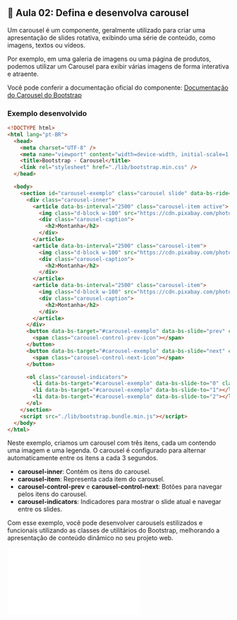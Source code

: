 ## 📝 Aula 02: Defina e desenvolva carousel

Um carousel é um componente, geralmente utilizado para criar uma apresentação de slides rotativa, exibindo uma série de conteúdo, como imagens, textos ou vídeos.

Por exemplo, em uma galeria de imagens ou uma página de produtos, podemos utilizar um Carousel para exibir várias imagens de forma interativa e atraente.

Você pode conferir a documentação oficial do componente:
[Documentação do Carousel do Bootstrap](https://getbootstrap.com/docs/5.2/components/carousel/)

### Exemplo desenvolvido

```html
<!DOCTYPE html>
<html lang="pt-BR">
  <head>
    <meta charset="UTF-8" />
    <meta name="viewport" content="width=device-width, initial-scale=1.0" />
    <title>Bootstrap - Carousel</title>
    <link rel="stylesheet" href="./lib/bootstrap.min.css" />
  </head>

  <body>
    <section id="carousel-exemplo" class="carousel slide" data-bs-ride="carousel">
      <div class="carousel-inner">
        <article data-bs-interval="2500" class="carousel-item active">
          <img class="d-block w-100" src="https://cdn.pixabay.com/photo/2023/01/30/18/56/island-7756423_1280.jpg" alt="Imagem de uma montanha" />
          <div class="carousel-caption">
            <h2>Montanha</h2>
          </div>
        </article>
        <article data-bs-interval="2500" class="carousel-item">
          <img class="d-block w-100" src="https://cdn.pixabay.com/photo/2023/01/30/18/56/island-7756423_1280.jpg" alt="Imagem de uma montanha" />
          <div class="carousel-caption">
            <h2>Montanha</h2>
          </div>
        </article>
        <article data-bs-interval="2500" class="carousel-item">
          <img class="d-block w-100" src="https://cdn.pixabay.com/photo/2023/01/30/18/56/island-7756423_1280.jpg" alt="Imagem de uma montanha" />
          <div class="carousel-caption">
            <h2>Montanha</h2>
          </div>
        </article>
      </div>
      <button data-bs-target="#carousel-exemplo" data-bs-slide="prev" class="carousel-control-prev" type="button">
        <span class="carousel-control-prev-icon"></span>
      </button>
      <button data-bs-target="#carousel-exemplo" data-bs-slide="next" class="carousel-control-next" type="button">
        <span class="carousel-control-next-icon"></span>
      </button>

      <ol class="carousel-indicators">
        <li data-bs-target="#carousel-exemplo" data-bs-slide-to="0" class="active"></li>
        <li data-bs-target="#carousel-exemplo" data-bs-slide-to="1"></li>
        <li data-bs-target="#carousel-exemplo" data-bs-slide-to="2"></li>
      </ol>
    </section>
    <script src="./lib/bootstrap.bundle.min.js"></script>
  </body>
</html>
```

Neste exemplo, criamos um carousel com três itens, cada um contendo uma imagem e uma legenda. O carousel é configurado para alternar automaticamente entre os itens a cada 3 segundos.

- **carousel-inner**: Contém os itens do carousel.
- **carousel-item**: Representa cada item do carousel.
- **carousel-control-prev** e **carousel-control-next**: Botões para navegar pelos itens do carousel.
- **carousel-indicators**: Indicadores para mostrar o slide atual e navegar entre os slides.

Com esse exemplo, você pode desenvolver carousels estilizados e funcionais utilizando as classes de utilitários do Bootstrap, melhorando a apresentação de conteúdo dinâmico no seu projeto web.

![Exemplo de Carousel](./Exemplo/carousel.html)
